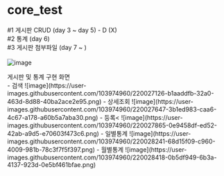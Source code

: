 # core_test

#1 게시판 CRUD (day 3 ~ day 5) - D (X) <br/> 
#2 통계 (day 6)<br/>
#3 게시판 첨부파일 (day 7 ~ )<br/>
<br/> 
![image](https://user-images.githubusercontent.com/103974960/220026560-ef2247a0-41bd-4e4b-b1a6-d8c47116b4d8.png)
<br/> 

<summary>게시판 및 통계 구현 화면</summary>
- 검색
![image](https://user-images.githubusercontent.com/103974960/220027126-b1aaddfb-32a0-463d-8d88-40ba2ace2e95.png)
- 상세조회
![image](https://user-images.githubusercontent.com/103974960/220027647-3b1ed983-caa6-4c67-a178-a60b5a7aba30.png)
- 등록<
![image](https://user-images.githubusercontent.com/103974960/220027865-0e9458df-ed52-42ab-a9d5-e70603f473c6.png)
- 일별통계
![image](https://user-images.githubusercontent.com/103974960/220028241-68d15f09-c960-4009-981b-78c3f7f5f397.png)
- 월별통계
![image](https://user-images.githubusercontent.com/103974960/220028418-0b5df949-6b3a-4137-923d-0e5bf461bfae.png)
